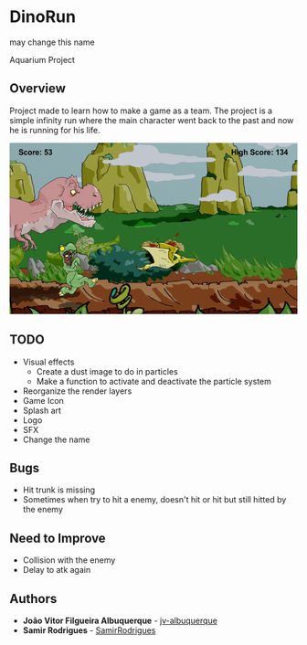 # DinoRun
may change this name

Aquarium Project

## Overview
Project made to learn how to make a game as a team.
The project is a simple infinity run where the main character went back to the past and now he is running for his life.

<p align="center">
	<img src="images/GameExample.png" height="300">
</p>

## TODO
* Visual effects
	* Create a dust image to do in particles
	* Make a function to activate and deactivate the particle system
* Reorganize the render layers
* Game Icon
* Splash art
* Logo
* SFX
* Change the name

## Bugs
* Hit trunk is missing
* Sometimes when try to hit a enemy, doesn't hit or hit but still hitted by the enemy

## Need to Improve
* Collision with the enemy
* Delay to atk again

## Authors
* **João Vitor Filgueira Albuquerque** - [jv-albuquerque](https://github.com/jv-albuquerque)
* **Samir Rodrigues** - [SamirRodrigues](https://github.com/SamirRodrigues)
